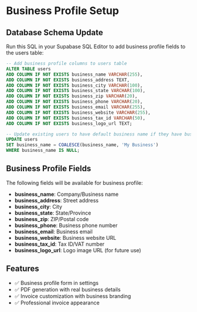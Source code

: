 # Business Profile Setup

## Database Schema Update

Run this SQL in your Supabase SQL Editor to add business profile fields to the users table:

```sql
-- Add business profile columns to users table
ALTER TABLE users 
ADD COLUMN IF NOT EXISTS business_name VARCHAR(255),
ADD COLUMN IF NOT EXISTS business_address TEXT,
ADD COLUMN IF NOT EXISTS business_city VARCHAR(100),
ADD COLUMN IF NOT EXISTS business_state VARCHAR(100),
ADD COLUMN IF NOT EXISTS business_zip VARCHAR(20),
ADD COLUMN IF NOT EXISTS business_phone VARCHAR(20),
ADD COLUMN IF NOT EXISTS business_email VARCHAR(255),
ADD COLUMN IF NOT EXISTS business_website VARCHAR(255),
ADD COLUMN IF NOT EXISTS business_tax_id VARCHAR(50),
ADD COLUMN IF NOT EXISTS business_logo_url TEXT;

-- Update existing users to have default business name if they have business_name from registration
UPDATE users 
SET business_name = COALESCE(business_name, 'My Business')
WHERE business_name IS NULL;
```

## Business Profile Fields

The following fields will be available for business profile:

- **business_name**: Company/Business name
- **business_address**: Street address
- **business_city**: City
- **business_state**: State/Province
- **business_zip**: ZIP/Postal code
- **business_phone**: Business phone number
- **business_email**: Business email
- **business_website**: Business website URL
- **business_tax_id**: Tax ID/VAT number
- **business_logo_url**: Logo image URL (for future use)

## Features

- ✅ Business profile form in settings
- ✅ PDF generation with real business details
- ✅ Invoice customization with business branding
- ✅ Professional invoice appearance
